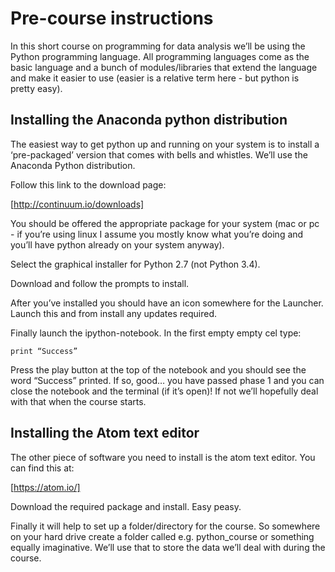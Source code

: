# Pre-course instructions
In this short course on programming for data analysis we’ll be using the Python programming language. All programming languages come as the basic language and a bunch of modules/libraries that extend the language and make it easier to use (easier is a relative term here - but python is pretty easy).
## Installing the Anaconda python distribution
The easiest way to get python up and running on your system is to install a ‘pre-packaged’ version that comes with bells and whistles. We’ll use the Anaconda Python distribution.

Follow this link to the download page:

[http://continuum.io/downloads]

You should be offered the appropriate package for your system (mac or pc - if you’re using  linux I assume you mostly know what you’re doing and you’ll have python already on your system anyway).

Select the graphical installer for Python 2.7 (not Python 3.4).

Download and follow the prompts to install.

After you’ve installed you should have an icon somewhere for the Launcher. Launch this and from install any updates required.

Finally launch the ipython-notebook. In the first empty empty cel type:
```
print “Success”
```
Press the play button at the top of the notebook and you should see the word “Success” printed. If so, good… you have passed phase 1 and you can close the notebook and the terminal (if it’s open)! If not we’ll hopefully deal with that when the course starts.

## Installing the Atom text editor
The other piece of software you need to install is the atom text editor. You can find this at:

[https://atom.io/]

Download the required package and install. Easy peasy.

Finally it will help to set up a folder/directory for the course. So somewhere on your hard drive create a folder called e.g. python_course or something equally imaginative. We’ll use that to store the data we’ll deal with during the course.
